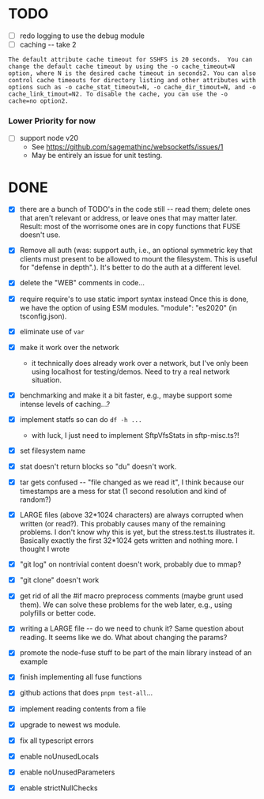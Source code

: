 # TODO

- [ ] redo logging to use the debug module
- [ ] caching \-\- take 2

```
The default attribute cache timeout for SSHFS is 20 seconds.  You can change the default cache timeout by using the -o cache_timeout=N option, where N is the desired cache timeout in seconds2. You can also control cache timeouts for directory listing and other attributes with options such as -o cache_stat_timeout=N, -o cache_dir_timout=N, and -o cache_link_timout=N2. To disable the cache, you can use the -o cache=no option2.
```

### Lower Priority for now

- [ ] support node v20
  - See https://github.com/sagemathinc/websocketfs/issues/1 
  - May be entirely an issue for unit testing.

# DONE

- [x] there are a bunch of TODO's in the code still -- read them; delete ones that aren't relevant or address, or leave ones that may matter later.  Result: most of the worrisome ones are in copy functions that FUSE doesn't use.
- [x] Remove all auth (was: support auth, i.e., an optional symmetric key that clients must present to be allowed to mount the filesystem. This is useful for "defense in depth".). It's better to do the auth at a different level.
- [x] delete the "WEB" comments in code...
- [x] require require's to use static import syntax instead
      Once this is done, we have the option of using ESM modules.
      "module": "es2020" \(in tsconfig.json\).
- [x] eliminate use of `var`
- [x] make it work over the network
  - it technically does already work over a network, but I've only been using localhost for testing/demos. Need to try a real network situation.
- [x] benchmarking and make it a bit faster, e.g., maybe support some intense levels of caching...?
- [x] implement statfs so can do `df -h ...`
  - with luck, I just need to implement SftpVfsStats in sftp-misc.ts?!
- [x] set filesystem name
- [x] stat doesn't return blocks so "du" doesn't work.
- [x] tar gets confused \-\- "file changed as we read it", I think because our timestamps are a mess for stat \(1 second resolution and kind of random?\)
- [x] LARGE files \(above 32\*1024 characters\) are always corrupted when written \(or read?\). This probably causes many of the remaining problems. I don't know why this is yet, but the stress.test.ts illustrates it. Basically exactly the first 32\*1024 gets written and nothing more. I thought I wrote
- [x] "git log" on nontrivial content doesn't work, probably due to mmap?
- [x] "git clone" doesn't work
- [x] get rid of all the #if macro preprocess comments \(maybe grunt used them\). We can solve these problems for the web later, e.g., using polyfills or better code.
- [x] writing a LARGE file \-\- do we need to chunk it? Same question about reading. It seems like we do. What about changing the params?
- [x] promote the node\-fuse stuff to be part of the main library instead of an example
- [x] finish implementing all fuse functions
- [x] github actions that does `pnpm test-all`...
- [x] implement reading contents from a file
- [x] upgrade to newest ws module.
- [x] fix all typescript errors
- [x] enable noUnusedLocals
- [x] enable noUnusedParameters
- [x] enable strictNullChecks

